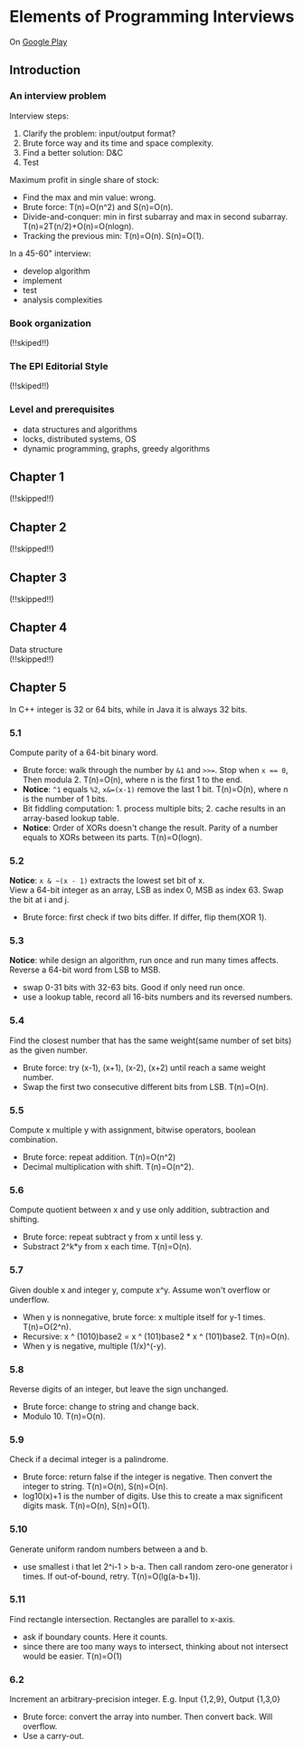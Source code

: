 # Elements of Programming Interviews
On [Google Play](https://play.google.com/books/reader?id=y6FLBQAAQBAJ&printsec=frontcover&output=reader&hl=en&pg=GBS.PP3)

## Introduction
### An interview problem
Interview steps: 
1. Clarify the problem: input/output format? 
2. Brute force way and its time and space complexity.  
3. Find a better solution: D&C  
4. Test  

Maximum profit in single share of stock:  
- Find the max and min value: wrong. 
- Brute force: T(n)=O(n^2) and S(n)=O(n). 
- Divide-and-conquer: min in first subarray and max in second subarray. T(n)=2T(n/2)+O(n)=O(nlogn). 
- Tracking the previous min: T(n)=O(n). S(n)=O(1).  

In a 45-60" interview: 
- develop algorithm
- implement
- test
- analysis complexities

### Book organization
(!!skiped!!)  

### The EPI Editorial Style
(!!skiped!!)  

### Level and prerequisites
- data structures and algorithms  
- locks, distributed systems, OS  
- dynamic programming, graphs, greedy algorithms  

## Chapter 1
(!!skipped!!)

## Chapter 2
(!!skipped!!)

## Chapter 3
(!!skipped!!)

## Chapter 4
Data structure  
(!!skipped!!)

## Chapter 5
In C++ integer is 32 or 64 bits, while in Java it is always 32 bits.  

### 5.1
Compute parity of a 64-bit binary word.  
- Brute force: walk through the number by `&1` and `>>=`. Stop when `x == 0`,  Then modula 2. T(n)=O(n), where n is the first 1 to the end.  
- <b>Notice</b>: `^1` equals `%2`, `x&=(x-1)` remove the last 1 bit. T(n)=O(n), where n is the number of 1 bits.   
- Bit fiddling computation: 1. process multiple bits; 2. cache results in an array-based lookup table.  
- <b>Notice</b>: Order of XORs doesn't change the result. Parity of a number equals to XORs between its parts. T(n)=O(logn).  

### 5.2
<b>Notice</b>: `x & ~(x - 1)` extracts the lowest set bit of x.  
View a 64-bit integer as an array, LSB as index 0, MSB as index 63. Swap the bit at i and j.  
- Brute force: first check if two bits differ. If differ, flip them(XOR 1).  

### 5.3
<b>Notice</b>: while design an algorithm, run once and run many times affects.  
Reverse a 64-bit word from LSB to MSB.  
- swap 0-31 bits with 32-63 bits. Good if only need run once.   
- use a lookup table, record all 16-bits numbers and its reversed numbers.  

### 5.4
Find the closest number that has the same weight(same number of set bits) as the given number.  
- Brute force: try (x-1), (x+1), (x-2), (x+2) until reach a same weight number.  
- Swap the first two consecutive different bits from LSB. T(n)=O(n).   

### 5.5
Compute x multiple y with assignment, bitwise operators, boolean combination.  
- Brute force: repeat addition. T(n)=O(n^2)  
- Decimal multiplication with shift. T(n)=O(n^2).  

### 5.6
Compute quotient between x and y use only addition, subtraction and shifting.  
- Brute force: repeat subtract y from x until less y.  
- Substract 2^k*y from x each time. T(n)=O(n).  

### 5.7
Given double x and integer y, compute x^y. Assume won't overflow or underflow.  
- When y is nonnegative, brute force: x multiple itself for y-1 times. T(n)=O(2^n).  
- Recursive: x ^ (1010)base2 = x ^ (101)base2 * x ^ (101)base2. T(n)=O(n).  
- When y is negative, multiple (1/x)^(-y).   

### 5.8
Reverse digits of an integer, but leave the sign unchanged.  
- Brute force: change to string and change back.  
- Modulo 10. T(n)=O(n).   

### 5.9
Check if a decimal integer is a palindrome.  
- Brute force: return false if the integer is negative. Then convert the integer to string. T(n)=O(n), S(n)=O(n).   
- log10(x)+1 is the number of digits. Use this to create a max significent digits mask. T(n)=O(n), S(n)=O(1).  

### 5.10
Generate uniform random numbers between a and b.  
- use smallest i that let 2^i-1 > b-a. Then call random zero-one generator i times. If out-of-bound, retry. T(n)=O(lg(a-b+1)).  

### 5.11
Find rectangle intersection. Rectangles are parallel to x-axis.  
- ask if boundary counts. Here it counts.  
- since there are too many ways to intersect, thinking about not intersect would be easier. T(n)=O(1)   

### 6.2
Increment an arbitrary-precision integer. E.g. Input {1,2,9}, Output {1,3,0}  
- Brute force: convert the array into number. Then convert back. Will overflow.  
- Use a carry-out.  


